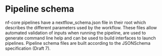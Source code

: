 # Pipeline schema

nf-core pipelines have a nextflow_schema.json file in their root which describes the different parameters used by the workflow. These files allow automated validation of inputs when running the pipeline, are used to generate command line help and can be used to build interfaces to launch pipelines. Pipeline schema files are built according to the JSONSchema specification (Draft 7).
